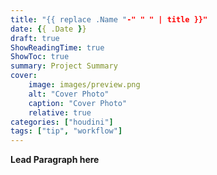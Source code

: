```yaml
---
title: "{{ replace .Name "-" " " | title }}"
date: {{ .Date }}
draft: true
ShowReadingTime: true
ShowToc: true
summary: Project Summary
cover:
    image: images/preview.png
    alt: "Cover Photo"
    caption: "Cover Photo"
    relative: true
categories: ["houdini"]
tags: ["tip", "workflow"]
---
```


**Lead Paragraph here**

